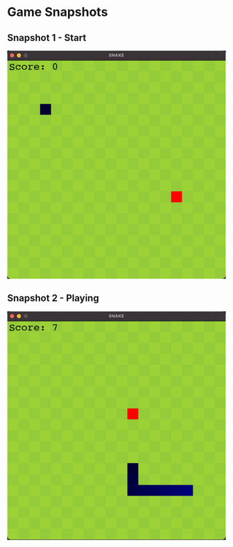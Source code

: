 # Game Snapshots

## Snapshot 1 - Start
![snapshot1](snapshots/snapshot1.png)

## Snapshot 2 - Playing
![snapshot1](snapshots/snapshot2.png)